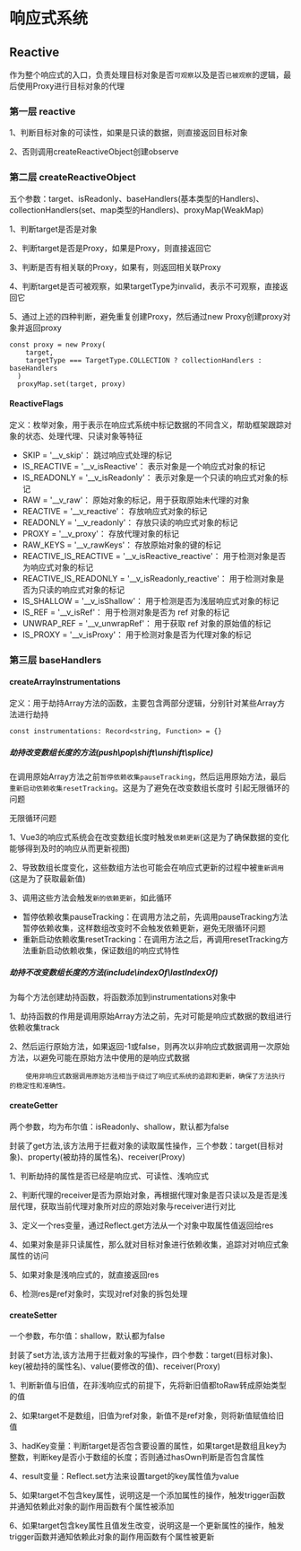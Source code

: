 # 响应式系统
## Reactive
作为整个响应式的入口，负责处理目标对象是否`可观察`以及是否`已被观察`的逻辑，最后使用Proxy进行目标对象的代理
### 第一层 reactive
1、判断目标对象的可读性，如果是只读的数据，则直接返回目标对象

2、否则调用createReactiveObject创建observe

### 第二层 createReactiveObject
五个参数：target、isReadonly、baseHandlers(基本类型的Handlers)、collectionHandlers(set、map类型的Handlers)、proxyMap(WeakMap)

1、判断target是否是对象

2、判断target是否是Proxy，如果是Proxy，则直接返回它

3、判断是否有相关联的Proxy，如果有，则返回相关联Proxy

4、判断target是否可被观察，如果targetType为invalid，表示不可观察，直接返回它

5、通过上述的四种判断，避免重复创建Proxy，然后通过new Proxy创建proxy对象并返回proxy

```allykeynamelanguage
const proxy = new Proxy(
    target,
    targetType === TargetType.COLLECTION ? collectionHandlers : baseHandlers
  )
  proxyMap.set(target, proxy)
```

#### ReactiveFlags
定义：枚举对象，用于表示在响应式系统中标记数据的不同含义，帮助框架跟踪对象的状态、处理代理、只读对象等特征

- SKIP = '__v_skip'： 跳过响应式处理的标记
- IS_REACTIVE = '__v_isReactive'： 表示对象是一个响应式对象的标记
- IS_READONLY = '__v_isReadonly'： 表示对象是一个只读的响应式对象的标记
- RAW = '__v_raw'： 原始对象的标记，用于获取原始未代理的对象
- REACTIVE = '__v_reactive'： 存放响应式对象的标记
- READONLY = '__v_readonly'： 存放只读的响应式对象的标记
- PROXY = '__v_proxy'： 存放代理对象的标记
- RAW_KEYS = '__v_rawKeys'： 存放原始对象的键的标记
- REACTIVE_IS_REACTIVE = '__v_isReactive_reactive'： 用于检测对象是否为响应式对象的标记
- REACTIVE_IS_READONLY = '__v_isReadonly_reactive'： 用于检测对象是否为只读的响应式对象的标记
- IS_SHALLOW = '__v_isShallow'： 用于检测是否为浅层响应式对象的标记
- IS_REF = '__v_isRef'： 用于检测对象是否为 ref 对象的标记
- UNWRAP_REF = '__v_unwrapRef'： 用于获取 ref 对象的原始值的标记
- IS_PROXY = '__v_isProxy'： 用于检测对象是否为代理对象的标记

### 第三层 baseHandlers
#### createArrayInstrumentations
定义：用于劫持Array方法的函数，主要包含两部分逻辑，分别针对某些Array方法进行劫持
```allykeynamelanguage
const instrumentations: Record<string, Function> = {}
```
##### 劫持改变数组长度的方法(push\pop\shift\unshift\splice)
在调用原始Array方法之前`暂停依赖收集pauseTracking`，然后运用原始方法，最后`重新启动依赖收集resetTracking`。这是为了避免在改变数组长度时
引起无限循环的问题

无限循环问题

1、Vue3的响应式系统会在改变数组长度时触发`依赖更新`(这是为了确保数据的变化能够得到及时的响应从而更新视图)

2、导致数组长度变化，这些数组方法也可能会在响应式更新的过程中被`重新调用`(这是为了获取最新值)

3、调用这些方法会触发`新的依赖更新`，如此循环

- 暂停依赖收集pauseTracking：在调用方法之前，先调用pauseTracking方法暂停依赖收集，这样数组改变时不会触发依赖更新，避免无限循环问题
- 重新启动依赖收集resetTracking：在调用方法之后，再调用resetTracking方法重新启动依赖收集，保证数组的响应式特性

##### 劫持不改变数组长度的方法(include\indexOf\lastIndexOf)
为每个方法创建劫持函数，将函数添加到instrumentations对象中

1、劫持函数的作用是调用原始Array方法之前，先对可能是响应式数据的数组进行依赖收集track

2、然后运行原始方法，如果返回-1或false，则再次以非响应式数据调用一次原始方法，以避免可能在原始方法中使用的是响应式数据

        使用非响应式数据调用原始方法相当于绕过了响应式系统的追踪和更新，确保了方法执行的稳定性和准确性。

#### createGetter
两个参数，均为布尔值：isReadonly、shallow，默认都为false

封装了get方法,该方法用于拦截对象的读取属性操作，三个参数：target(目标对象)、property(被劫持的属性名)、receiver(Proxy)

1、判断劫持的属性是否已经是响应式、可读性、浅响应式

2、判断代理的receiver是否为原始对象，再根据代理对象是否只读以及是否是浅层代理，获取当前代理对象所对应的原始对象与receiver进行对比

3、定义一个res变量，通过Reflect.get方法从一个对象中取属性值返回给res

4、如果对象是非只读属性，那么就对目标对象进行依赖收集，追踪对对响应式象属性的访问

5、如果对象是浅响应式的，就直接返回res

6、检测res是ref对象时，实现对ref对象的拆包处理

#### createSetter
一个参数，布尔值：shallow，默认都为false

封装了set方法,该方法用于拦截对象的写操作，四个参数：target(目标对象)、key(被劫持的属性名)、value(要修改的值)、receiver(Proxy)

1、判断新值与旧值，在非浅响应式的前提下，先将新旧值都toRaw转成原始类型的值

2、如果target不是数组，旧值为ref对象，新值不是ref对象，则将新值赋值给旧值

3、hadKey变量：判断target是否包含要设置的属性，如果target是数组且key为整数，判断key是否小于数组的长度；否则通过hasOwn判断是否包含属性

4、result变量：Reflect.set方法来设置target的key属性值为value

5、如果target不包含key属性，说明这是一个添加属性的操作，触发trigger函数并通知依赖此对象的副作用函数有个属性被添加

6、如果target包含key属性且值发生改变，说明这是一个更新属性的操作，触发trigger函数并通知依赖此对象的副作用函数有个属性被更新
